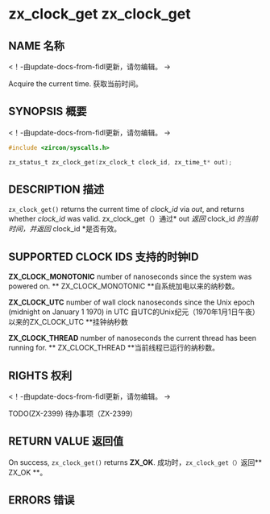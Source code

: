  
# zx_clock_get  zx_clock_get 

 
## NAME  名称 

<!-- Updated by update-docs-from-fidl, do not edit. -->  <！-由update-docs-from-fidl更新，请勿编辑。 ->

Acquire the current time.  获取当前时间。

 
## SYNOPSIS  概要 

<!-- Updated by update-docs-from-fidl, do not edit. -->  <！-由update-docs-from-fidl更新，请勿编辑。 ->

```c
#include <zircon/syscalls.h>

zx_status_t zx_clock_get(zx_clock_t clock_id, zx_time_t* out);
```
 

 
## DESCRIPTION  描述 

`zx_clock_get()` returns the current time of *clock_id* via *out*, and returns whether *clock_id* was valid. zx_clock_get（）通过* out *返回* clock_id *的当前时间，并返回* clock_id *是否有效。

 
## SUPPORTED CLOCK IDS  支持的时钟ID 

**ZX_CLOCK_MONOTONIC** number of nanoseconds since the system was powered on.  ** ZX_CLOCK_MONOTONIC **自系统加电以来的纳秒数。

**ZX_CLOCK_UTC** number of wall clock nanoseconds since the Unix epoch (midnight on January 1 1970) in UTC  自UTC的Unix纪元（1970年1月1日午夜）以来的ZX_CLOCK_UTC **挂钟纳秒数

**ZX_CLOCK_THREAD** number of nanoseconds the current thread has been running for.  ** ZX_CLOCK_THREAD **当前线程已运行的纳秒数。

 
## RIGHTS  权利 

<!-- Updated by update-docs-from-fidl, do not edit. -->  <！-由update-docs-from-fidl更新，请勿编辑。 ->

TODO(ZX-2399)  待办事项（ZX-2399）

 
## RETURN VALUE  返回值 

On success, `zx_clock_get()` returns **ZX_OK**.  成功时，`zx_clock_get（）`返回** ZX_OK **。

 
## ERRORS  错误 

